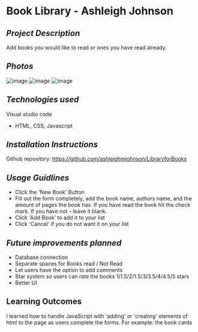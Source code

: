 # Book Library - Ashleigh Johnson
## *Project Description*
Add books you would like to read or ones you have read already.
## *Photos*
![image](https://github.com/user-attachments/assets/9217f6b5-fa62-4a6b-8317-89d4f418411a)
![image](https://github.com/user-attachments/assets/3f6032e3-9375-464f-b749-638d74b5ea7b)
![image](https://github.com/user-attachments/assets/2aa0edbe-26ad-43e9-97ec-fa5034814592)


## *Technologies used*
Visual studio code 
- HTML, CSS, Javascript

## *Installation Instructions*
Github repository: https://github.com/ashleighmjohnson/LibraryforBooks 

## *Usage Guidlines*
- Click the 'New Book' Button
- Fill out the form completely, add the book name, authors name, and the amount of pages the book has. If you have read the book hit the check mark. If you have not - leave it blank.
- Click 'Add Book' to add it to your list
- Click 'Cancel' if you do not want it on your list

## *Future improvements planned*
- Database connection
- Separate spaces for Books read / Not Read
- Let users have the option to add comments
- Star system so users can rate the books 1/1.5/2/1.5/3/3.5/4/4.5/5 stars
- Better UI 
  

## Learning Outcomes
I learned how to handle JavaScript with 'adding' or 'creating' elements of html to the page as users complete the forms. For example: the book cards
